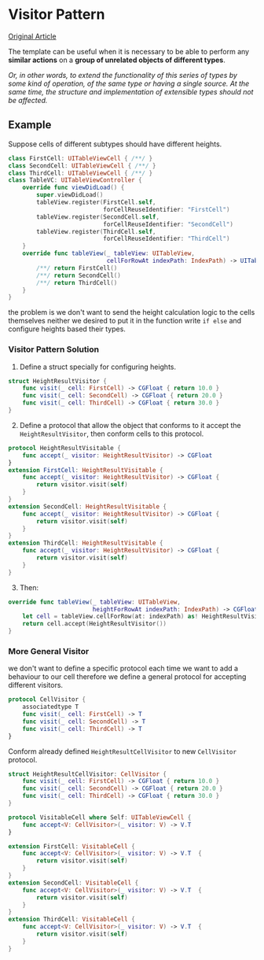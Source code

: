 # Visitor Pattern
[Original Article](https://sudonull.com/post/7200-Architectural-pattern-Visitor-Visitor-in-the-universe-of-iOS-and-Swift)

The template can be useful when it is necessary to be able to perform any **similar actions** on a **group of unrelated objects of different types**.

*Or, in other words, to extend the functionality of this series of types by some kind of operation, of the same type or having a single source. At the same time, the structure and implementation of extensible types should not be affected.*

## Example 
Suppose cells of different subtypes should have different heights.

```Swift
class FirstCell: UITableViewCell { /**/ }
class SecondCell: UITableViewCell { /**/ }
class ThirdCell: UITableViewCell { /**/ }
class TableVC: UITableViewController {
    override func viewDidLoad() {
        super.viewDidLoad()
        tableView.register(FirstCell.self,    
                           forCellReuseIdentifier: "FirstCell")
        tableView.register(SecondCell.self, 
                           forCellReuseIdentifier: "SecondCell")
        tableView.register(ThirdCell.self, 
                           forCellReuseIdentifier: "ThirdCell")
    }
    override func tableView(_ tableView: UITableView, 
                            cellForRowAt indexPath: IndexPath) -> UITableViewCell {
        /**/ return FirstCell()
        /**/ return SecondCell()
        /**/ return ThirdCell()
    }
}
```
the problem is we don't want to send the height calculation logic to the cells themselves neither we desired to put it in the function write `if else` and configure heights based their types.

### Visitor Pattern Solution
1) Define a struct specially for configuring heights.
```Swift
struct HeightResultVisitor {
    func visit(_ сell: FirstCell) -> CGFloat { return 10.0 }
    func visit(_ сell: SecondCell) -> CGFloat { return 20.0 }
    func visit(_ сell: ThirdCell) -> CGFloat { return 30.0 }
}
```

2) Define a protocol that allow the object that conforms to it accept the  `HeightResultVisitor`, then conform cells to this protocol.
```Swift
protocol HeightResultVisitable {
    func accept(_ visitor: HeightResultVisitor) -> CGFloat
}
extension FirstCell: HeightResultVisitable {
    func accept(_ visitor: HeightResultVisitor) -> CGFloat {
        return visitor.visit(self)
    }
}
extension SecondCell: HeightResultVisitable {
    func accept(_ visitor: HeightResultVisitor) -> CGFloat {
        return visitor.visit(self)
    }
}
extension ThirdCell: HeightResultVisitable {
    func accept(_ visitor: HeightResultVisitor) -> CGFloat {
        return visitor.visit(self)
    }
}
```

3) Then:
```Swift
override func tableView(_ tableView: UITableView, 
                        heightForRowAt indexPath: IndexPath) -> CGFloat {
    let cell = tableView.cellForRow(at: indexPath) as! HeightResultVisitable    
    return cell.accept(HeightResultVisitor())
}
```

### More General Visitor
we don't want to define a specific protocol each time we want to add a behaviour  to our cell therefore we define a general protocol for accepting different visitors.
```Swift
protocol CellVisitor {
    associatedtype T
    func visit(_ cell: FirstCell) -> T
    func visit(_ cell: SecondCell) -> T
    func visit(_ cell: ThirdCell) -> T
}
```

Conform already defined `HeightResultCellVisitor` to new `CellVisitor` protocol.
```Swift
struct HeightResultCellVisitor: CellVisitor {
    func visit(_ cell: FirstCell) -> CGFloat { return 10.0 }
    func visit(_ cell: SecondCell) -> CGFloat { return 20.0 }
    func visit(_ cell: ThirdCell) -> CGFloat { return 30.0 }
}
```

```Swift
protocol VisitableСell where Self: UITableViewCell {
    func accept<V: CellVisitor>(_ visitor: V) -> V.T
}
```

```Swift
extension FirstCell: VisitableСell {
    func accept<V: CellVisitor>(_ visitor: V) -> V.T  {
        return visitor.visit(self)
    }
}
extension SecondCell: VisitableСell {
    func accept<V: CellVisitor>(_ visitor: V) -> V.T  {
        return visitor.visit(self)
    }
}
extension ThirdCell: VisitableСell {
    func accept<V: CellVisitor>(_ visitor: V) -> V.T  {
        return visitor.visit(self)
    }
}
```


